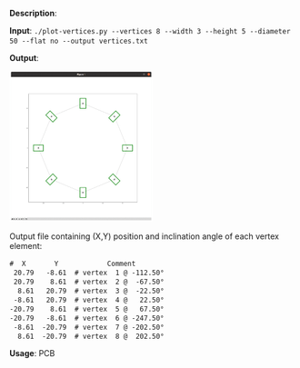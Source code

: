 **Description**:

**Input**: `./plot-vertices.py --vertices 8 --width 3 --height 5 --diameter 50 --flat no --output vertices.txt`

**Output**:

<img src="https://github.com/RicardoATB/plot-vertices-position/blob/main/output/output.gif" width="50%" height="50%" />

Output file containing (X,Y) position and inclination angle of each vertex element:
```
#  X       Y            Comment
 20.79 	 -8.61	# vertex  1 @ -112.50°
 20.79 	  8.61	# vertex  2 @  -67.50°
  8.61 	 20.79	# vertex  3 @  -22.50°
 -8.61 	 20.79	# vertex  4 @   22.50°
-20.79 	  8.61	# vertex  5 @   67.50°
-20.79 	 -8.61	# vertex  6 @ -247.50°
 -8.61 	-20.79	# vertex  7 @ -202.50°
  8.61 	-20.79	# vertex  8 @  202.50°
```

**Usage**: PCB

